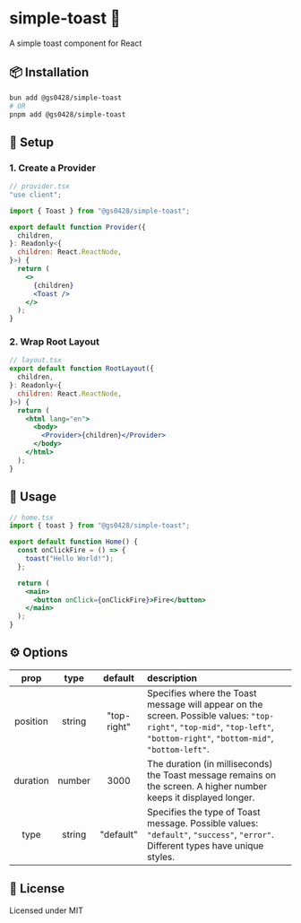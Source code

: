 # simple-toast 🍞

A simple toast component for React

## 📦 Installation

```bash
bun add @gs0428/simple-toast
# OR
pnpm add @gs0428/simple-toast
```

## 🔧 Setup

### 1. Create a Provider

```jsx
// provider.tsx
"use client";

import { Toast } from "@gs0428/simple-toast";

export default function Provider({
  children,
}: Readonly<{
  children: React.ReactNode,
}>) {
  return (
    <>
      {children}
      <Toast />
    </>
  );
}
```

### 2. Wrap Root Layout

```jsx
// layout.tsx
export default function RootLayout({
  children,
}: Readonly<{
  children: React.ReactNode,
}>) {
  return (
    <html lang="en">
      <body>
        <Provider>{children}</Provider>
      </body>
    </html>
  );
}
```

## 🚀 Usage

```jsx
// home.tsx
import { toast } from "@gs0428/simple-toast";

export default function Home() {
  const onClickFire = () => {
    toast("Hello World!");
  };

  return (
    <main>
      <button onClick={onClickFire}>Fire</button>
    </main>
  );
}
```

## ⚙️ Options

|   prop   |  type  |   default   | description                                                                                                                                                                |
| :------: | :----: | :---------: | :------------------------------------------------------------------------------------------------------------------------------------------------------------------------- |
| position | string | "top-right" | Specifies where the Toast message will appear on the screen. Possible values: `"top-right"`, `"top-mid"`, `"top-left"`, `"bottom-right"`, `"bottom-mid"`, `"bottom-left"`. |
| duration | number |    3000     | The duration (in milliseconds) the Toast message remains on the screen. A higher number keeps it displayed longer.                                                         |
|   type   | string |  "default"  | Specifies the type of Toast message. Possible values: `"default"`, `"success"`, `"error"`. Different types have unique styles.                                             |

## 📜 License

Licensed under MIT
